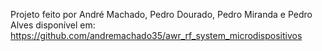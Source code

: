 Projeto feito por André Machado, Pedro Dourado, Pedro Miranda e Pedro Alves disponível em: https://github.com/andremachado35/awr_rf_system_microdispositivos
